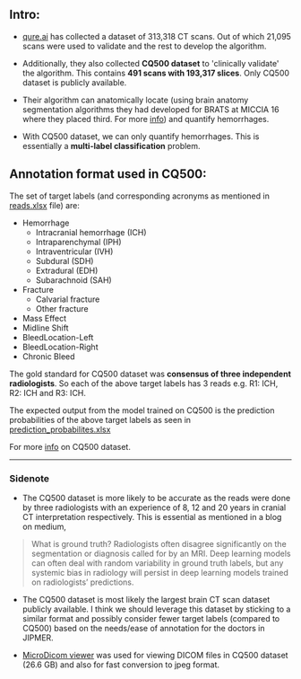 ## Intro:
- [qure.ai](http://headctstudy.qure.ai/) has collected a dataset of 313,318 CT scans. Out of which 21,095 scans were used to validate and the rest to develop the algorithm.

- Additionally, they also collected **CQ500 dataset** to 'clinically validate' the algorithm. This contains **491 scans with 193,317 slices**.
Only CQ500 dataset is publicly available.

- Their algorithm can anatomically locate (using  brain anatomy segmentation algorithms they had developed for BRATS at MICCIA 16 where they placed third. For more [info](http://blog.qure.ai/notes/brain-anatomy-segmentation)) and quantify hemorrhages. 
  
- With CQ500 dataset, we can only quantify hemorrhages. This is essentially a **multi-label classification** problem. 
## Annotation format used in CQ500:

The set of target labels (and corresponding acronyms as mentioned in [reads.xlsx](/media/reads.xlsx) file) are:

- Hemorrhage
  -   Intracranial
hemorrhage (ICH)
  - Intraparenchymal (IPH)
  - Intraventricular (IVH)
  - Subdural (SDH)
  - Extradural (EDH)
  - Subarachnoid (SAH)
- Fracture
  - Calvarial fracture
  - Other fracture
- Mass Effect
- Midline Shift
- BleedLocation-Left
- BleedLocation-Right
- Chronic Bleed

The gold standard for CQ500 dataset was **consensus of **three** independent radiologists**. So each of the above target labels has 3 reads e.g. R1: ICH, R2: ICH and R3: ICH.

The expected output from the model trained on CQ500 is the prediction probabilities of the above target labels as seen in [prediction_probabilites.xlsx](/media/prediction_probabilites.xlsx)

For more [info](/media/supplement.pdf) on CQ500 dataset.

---
### Sidenote
- The CQ500 dataset is more likely to be accurate as the reads were done by three radiologists with an experience of 8, 12 and 20 years in cranial CT interpretation respectively. This is essential as mentioned in a blog on medium,
> What is ground truth? Radiologists often disagree significantly on the segmentation or diagnosis called for by an MRI. Deep learning models can often deal with random variability in ground truth labels, but any systemic bias in radiology will persist in deep learning models trained on radiologists’ predictions.
  
- The CQ500 dataset is most likely the largest brain CT scan dataset publicly available. I think we should leverage this dataset by sticking to a similar format and possibly consider fewer target labels (compared to CQ500) based on the needs/ease of annotation for the doctors in JIPMER. 

- [MicroDicom viewer](http://www.microdicom.com/downloads.html)
was used for viewing DICOM files in CQ500 dataset (26.6 GB) and also for fast conversion to jpeg format.




